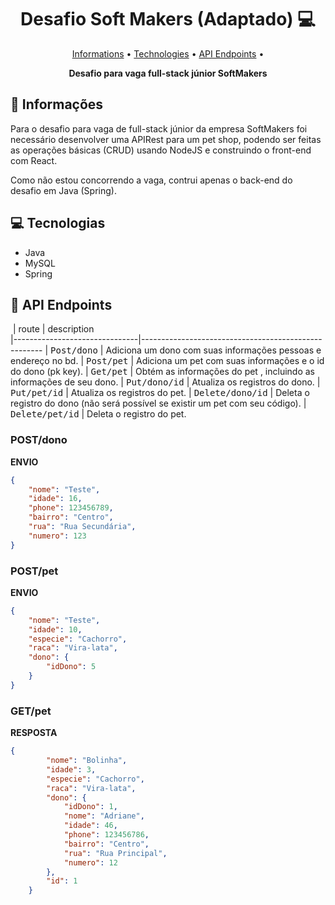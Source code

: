 <h1 align="center" style="font-weight: bold;">Desafio Soft Makers (Adaptado) 💻</h1>

<p align="center">
<a href="#informations">Informations</a> •
<a href="#tech">Technologies</a> • 
<a href="#routes">API Endpoints</a> •
</p>

<p align="center">
    <b>Desafio para vaga full-stack júnior SoftMakers</b>
</p>

<h2 id="informations">🎯 Informações</h2>

Para o desafio para vaga de full-stack júnior da empresa SoftMakers foi necessário desenvolver uma APIRest para um pet shop, 
podendo ser feitas as operações básicas (CRUD) usando NodeJS e construindo o front-end com React.

Como não estou concorrendo a vaga, contrui apenas o back-end do desafio em Java (Spring).

<h2 id="technologies">💻 Tecnologias</h2>

- Java
- MySQL
- Spring

<h2 id="routes">📍 API Endpoints</h2>


​
| route                         | description                                          
|-------------------------------|-----------------------------------------------------
| <kbd>Post/dono</kbd>          | Adiciona um dono com suas informações pessoas e endereço no bd.
| <kbd>Post/pet</kbd>           | Adiciona um pet com suas informações e o id do dono (pk key).
| <kbd>Get/pet</kbd>            | Obtém as informações do pet , incluindo as informações de seu dono.
| <kbd>Put/dono/id</kbd>        | Atualiza os registros do dono.
| <kbd>Put/pet/id</kbd>         | Atualiza os registros do pet.
| <kbd>Delete/dono/id</kbd>     | Deleta o registro do dono (não será possível se existir um pet com seu código).
| <kbd>Delete/pet/id</kbd>      | Deleta o registro do pet.

<h3 id="post-auth-detail">POST/dono</h3>

**ENVIO**
```json
{
    "nome": "Teste",
    "idade": 16,
    "phone": 123456789,
    "bairro": "Centro",
    "rua": "Rua Secundária",
    "numero": 123
}
```

<h3 id="post-auth-detail">POST/pet</h3>

**ENVIO**
```json
{
    "nome": "Teste",
    "idade": 10,
    "especie": "Cachorro",
    "raca": "Vira-lata",
    "dono": {
        "idDono": 5
    }
}
```

<h3 id="get-auth-detail">GET/pet</h3>

**RESPOSTA**
```json
{
        "nome": "Bolinha",
        "idade": 3,
        "especie": "Cachorro",
        "raca": "Vira-lata",
        "dono": {
            "idDono": 1,
            "nome": "Adriane",
            "idade": 46,
            "phone": 123456786,
            "bairro": "Centro",
            "rua": "Rua Principal",
            "numero": 12
        },
        "id": 1
    }
```


